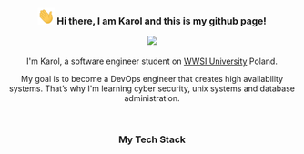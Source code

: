 <h3 align="center"> <img src="https://raw.githubusercontent.com/ABSphreak/ABSphreak/master/gifs/Hi.gif" width="30px"> Hi there, I am Karol and this is my github page!</h3>

<p align="center">
<img src="https://media3.giphy.com/media/TV81wZQA4zcc4YTNfC/giphy.gif"> 
  </br>
    </br>
I'm Karol, a software engineer student on <a href="https://wwsi.edu.pl/">WWSI University</a> Poland. 
</p>

<p  align="center">
My goal is to become a DevOps engineer that creates high availability systems. That’s why I'm learning cyber security, unix systems and database administration.
</p>

<br/>
<h3 align="center">
My Tech Stack
</h3>
